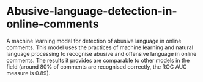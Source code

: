 # Abusive-language-detection-in-online-comments
A machine learning model for detection of abusive language in online comments. This model uses the practices of machine learning and natural language processing to recognise abusive and offensive language in online comments. The results it provides are comparable to other models in the field (around 80% of comments are recognised correctly, the ROC AUC measure is 0.89).
